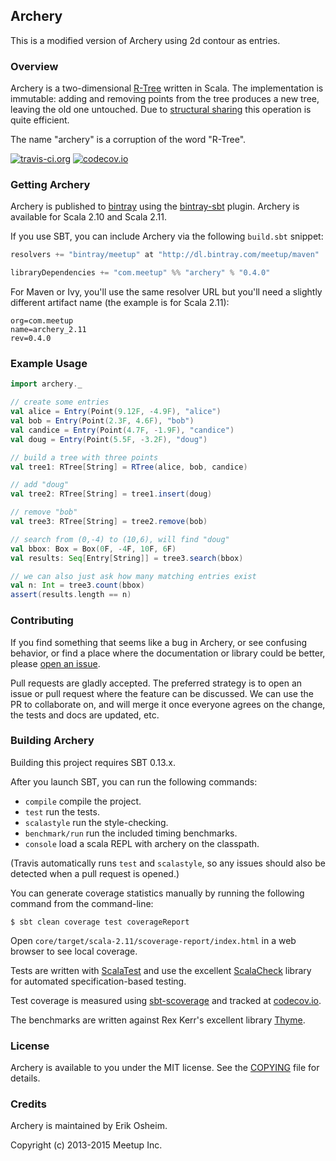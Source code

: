 ## Archery
This is a modified version of Archery using 2d contour as entries.

### Overview

Archery is a two-dimensional [R-Tree](http://en.wikipedia.org/wiki/R-tree)
written in Scala. The implementation is immutable: adding and removing points
from the tree produces a new tree, leaving the old one untouched. Due to
[structural sharing](http://en.wikipedia.org/wiki/Persistent_data_structure)
this operation is quite efficient.

The name "archery" is a corruption of the word "R-Tree".

[![travis-ci.org](https://api.travis-ci.org/meetup/archery.svg?branch=master)](https://travis-ci.org/meetup/archery?branch=master)
[![codecov.io](http://codecov.io/github/meetup/archery/coverage.svg?branch=master)](http://codecov.io/github/meetup/archery?branch=master)

### Getting Archery

Archery is published to [bintray](https://bintray.com/) using the
[bintray-sbt](https://github.com/softprops/bintray-sbt) plugin.
Archery is available for Scala 2.10 and Scala 2.11.

If you use SBT, you can include Archery via the following `build.sbt`
snippet:

```scala
resolvers += "bintray/meetup" at "http://dl.bintray.com/meetup/maven"

libraryDependencies += "com.meetup" %% "archery" % "0.4.0"
```

For Maven or Ivy, you'll use the same resolver URL but you'll need a
slightly different artifact name (the example is for Scala 2.11):

```
org=com.meetup
name=archery_2.11
rev=0.4.0
```

### Example Usage

```scala
import archery._

// create some entries
val alice = Entry(Point(9.12F, -4.9F), "alice")
val bob = Entry(Point(2.3F, 4.6F), "bob")
val candice = Entry(Point(4.7F, -1.9F), "candice")
val doug = Entry(Point(5.5F, -3.2F), "doug")

// build a tree with three points
val tree1: RTree[String] = RTree(alice, bob, candice)

// add "doug"
val tree2: RTree[String] = tree1.insert(doug)

// remove "bob"
val tree3: RTree[String] = tree2.remove(bob)

// search from (0,-4) to (10,6), will find "doug"
val bbox: Box = Box(0F, -4F, 10F, 6F)
val results: Seq[Entry[String]] = tree3.search(bbox)

// we can also just ask how many matching entries exist
val n: Int = tree3.count(bbox)
assert(results.length == n)
```

### Contributing

If you find something that seems like a bug in Archery, or see
confusing behavior, or find a place where the documentation or library
could be better, please [open an issue](https://github.com/meetup/archery/issues).

Pull requests are gladly accepted. The preferred strategy is to open an
issue or pull request where the feature can be discussed. We can use
the PR to collaborate on, and will merge it once everyone agrees on the
change, the tests and docs are updated, etc.

### Building Archery

Building this project requires SBT 0.13.x.

After you launch SBT, you can run the following commands:

 * `compile` compile the project.
 * `test` run the tests.
 * `scalastyle` run the style-checking.
 * `benchmark/run` run the included timing benchmarks.
 * `console` load a scala REPL with archery on the classpath.

(Travis automatically runs `test` and `scalastyle`, so any issues
should also be detected when a pull request is opened.)

You can generate coverage statistics manually by running the following
command from the command-line:

```
$ sbt clean coverage test coverageReport
```

Open `core/target/scala-2.11/scoverage-report/index.html` in a web
browser to see local coverage.

Tests are written with [ScalaTest](http://www.scalatest.org/) and use
the excellent [ScalaCheck](https://github.com/rickynils/scalacheck)
library for automated specification-based testing.

Test coverage is measured using
[sbt-scoverage](https://github.com/scoverage/sbt-scoverage) and tracked
at [codecov.io](https://codecov.io/github/meetup/archery).

The benchmarks are written against Rex Kerr's excellent library
[Thyme](https://github.com/Ichoran/thyme).

### License

Archery is available to you under the MIT license. See the
[COPYING](COPYING) file for details.

### Credits

Archery is maintained by Erik Osheim.

Copyright (c) 2013-2015 Meetup Inc.
